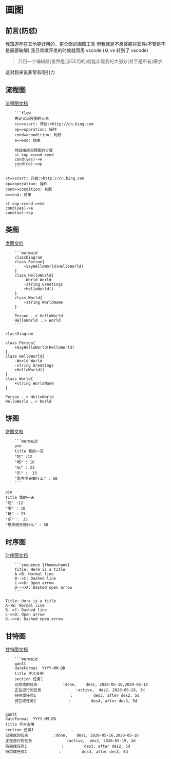 <!--
 * @Author: CollapseNav
 * @Date: 2020-06-11 22:20:21
 * @LastEditors: CollapseNav
 * @LastEditTime: 2020-08-11 09:04:26
 * @Description: 
-->

# 画图

## 前言(防怼)

我知道存在其他更好用的，更全面的画图工具
但我就是不想装那些软件(不管是不是需要破解)
我日常做开发的时候就用用 vscode (从 vs 转到了 vscode)
> 只用一个编辑器(虽然是当IDE用的)就能实现我的大部分(甚至是所有)需求

这对我来说非常有吸引力

## 流程图

[流程图文档](https://flowchart.js.org/)

```text
    ```flow
    先定义流程图的元素
    st=>start: 开始:>http://cn.bing.com
    op=>operation: 操作
    cond=>condition: 判断
    e=>end: 结束

    然后描述流程图的步骤
    st->op->cond->end
    cond(yes)->e
    cond(no)->op
    ```
```

```flow
st=>start: 开始:>http://cn.bing.com
op=>operation: 操作
cond=>condition: 判断
e=>end: 结束

st->op->cond->end
cond(yes)->e
cond(no)->op
```

## 类图

[类图文档](https://mermaid-js.github.io/mermaid/#/classDiagram)

```text
    ```mermaid
    classDiagram
    class Person{
        +SayHelloWorld(HelloWorld)
    }
    class HelloWorld{
        -World World
        -string Greetings
        +HelloWorld()
    }
    class World{
        +string WorldName
    }

    Person ..> HelloWorld
    HelloWorld ..> World
    ```
```


```mermaid
classDiagram

class Person{
    +SayHelloWorld(HelloWorld)
}
class HelloWorld{
    -World World
    -string Greetings
    +HelloWorld()
}
class World{
    +string WorldName
}

Person ..> HelloWorld
HelloWorld ..> World
```

## 饼图

[饼图文档](https://mermaid-js.github.io/mermaid/#/pie)

```text
    ```mermaid
    pie
    title 我的一天
    "吃" :12
    "喝" : 10
    "玩" : 23
    "乐" :  33
    "思考明天做什么" : 50
    ```
```

```mermaid
pie
title 我的一天
"吃" :12
"喝" : 10
"玩" : 23
"乐" :  33
"思考明天做什么" : 50
```

## 时序图

[时序图文档](https://mermaid-js.github.io/mermaid/#/sequenceDiagram)

```text
    ```sequence {theme=hand}
    Title: Here is a title
    A->B: Normal line
    B-->C: Dashed line
    C->>D: Open arrow
    D-->>A: Dashed open arrow
    ```
```

```sequence {theme=hand}
Title: Here is a title
A->B: Normal line
B-->C: Dashed line
C->>D: Open arrow
D-->>A: Dashed open arrow
```

## 甘特图

[甘特图文档](https://mermaid-js.github.io/mermaid/#/gantt)

```text
    ```mermaid
    gantt
    dateFormat  YYYY-MM-DD
    title 不大会用
    section 任务1
    已完成的任务           :done,    des1, 2020-05-16,2020-05-18
    正在进行的任务               :active,  des2, 2020-05-19, 3d
    待完成任务1               :         des3, after des2, 5d
    待完成任务2              :         des4, after des3, 5d
    ```
```

```mermaid
gantt
dateFormat  YYYY-MM-DD
title 不大会用
section 任务1
已完成的任务           :done,    des1, 2020-05-16,2020-05-18
正在进行的任务               :active,  des2, 2020-05-19, 3d
待完成任务1               :         des3, after des2, 5d
待完成任务2              :         des4, after des3, 5d
```

